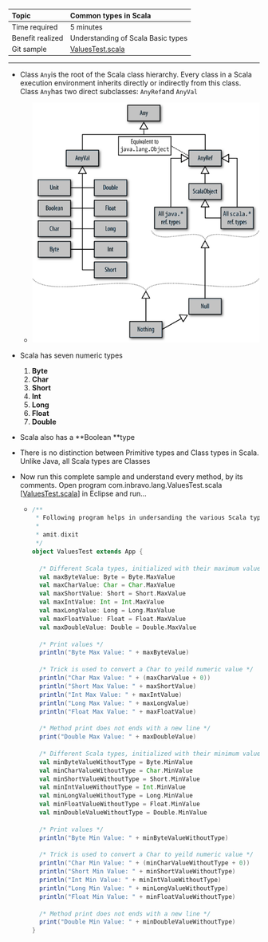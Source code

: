 | Topic | Common types in Scala |
| :--- | :--- |
| Time required | 5 minutes |
| Benefit realized | Understanding of Scala Basic types |
| Git sample | [ValuesTest.scala](https://github.com/inbravo/scala-src/blob/master/src/main/scala/com/inbravo/lang/ValuesTest.scala) |

---

* Class `Any`is the root of the Scala class hierarchy. Every class in a Scala execution environment inherits directly or indirectly from this class. Class `Any`has two direct subclasses: `AnyRef`and `AnyVal`

  * ![](/assets/types.png)

* Scala has seven numeric types 
  1. **Byte**
  2. **Char**
  3. **Short**
  4. **Int**
  5. **Long**
  6. **Float**
  7. **Double**
* Scala also has a **Boolean **type 
* There is no distinction between Primitive types and Class types in Scala. Unlike Java, all Scala types are Classes
* Now run this complete sample and understand every method, by its comments. Open program com.inbravo.lang.ValuesTest.scala \[[ValuesTest.scala](https://github.com/inbravo/scala-src/blob/master/src/main/scala/com/inbravo/lang/ValuesTest.scala)\] in Eclipse and run...

  * ```scala
    /**
     * Following program helps in undersanding the various Scala types
     *
     * amit.dixit
     */
    object ValuesTest extends App {

      /* Different Scala types, initialized with their maximum value and with their types (NAME:TYPE e.g. val maxByteValue: Byte) */
      val maxByteValue: Byte = Byte.MaxValue
      val maxCharValue: Char = Char.MaxValue
      val maxShortValue: Short = Short.MaxValue
      val maxIntValue: Int = Int.MaxValue
      val maxLongValue: Long = Long.MaxValue
      val maxFloatValue: Float = Float.MaxValue
      val maxDoubleValue: Double = Double.MaxValue

      /* Print values */
      println("Byte Max Value: " + maxByteValue)

      /* Trick is used to convert a Char to yeild numeric value */
      println("Char Max Value: " + (maxCharValue + 0))
      println("Short Max Value: " + maxShortValue)
      println("Int Max Value: " + maxIntValue)
      println("Long Max Value: " + maxLongValue)
      println("Float Max Value: " + maxFloatValue)

      /* Method print does not ends with a new line */
      print("Double Max Value: " + maxDoubleValue)

      /* Different Scala types, initialized with their minimum value and without their types */
      val minByteValueWithoutType = Byte.MinValue
      val minCharValueWithoutType = Char.MinValue
      val minShortValueWithoutType = Short.MinValue
      val minIntValueWithoutType = Int.MinValue
      val minLongValueWithoutType = Long.MinValue
      val minFloatValueWithoutType = Float.MinValue
      val minDoubleValueWithoutType = Double.MinValue

      /* Print values */
      println("Byte Min Value: " + minByteValueWithoutType)

      /* Trick is used to convert a Char to yeild numeric value */
      println("Char Min Value: " + (minCharValueWithoutType + 0))
      println("Short Min Value: " + minShortValueWithoutType)
      println("Int Min Value: " + minIntValueWithoutType)
      println("Long Min Value: " + minLongValueWithoutType)
      println("Float Min Value: " + minFloatValueWithoutType)

      /* Method print does not ends with a new line */
      print("Double Min Value: " + minDoubleValueWithoutType)
    }
    ```



